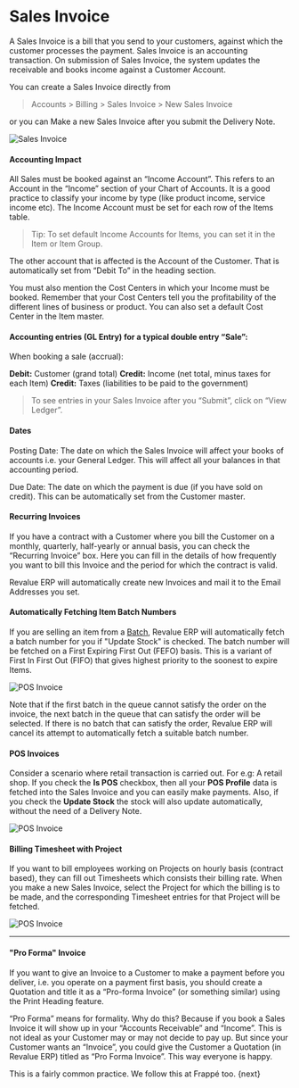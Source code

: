 # Sales Invoice

A Sales Invoice is a bill that you send to your customers, against which the customer processes the payment. Sales Invoice is an accounting transaction. On submission of Sales Invoice,  the system updates the receivable and books income against a Customer Account.

You can create a Sales Invoice directly from

> Accounts > Billing > Sales Invoice > New Sales Invoice

or you can Make a new Sales Invoice after you submit the Delivery Note.

<img class="screenshot" alt="Sales Invoice" src="/docs/assets/img/accounts/sales-invoice.png">

#### Accounting Impact

All Sales must be booked against an “Income Account”. This refers to an
Account in the “Income” section of your Chart of Accounts. It is a good
practice to classify your income by type (like product income, service income
etc). The Income Account must be set for each row of the Items table.

> Tip: To set default Income Accounts for Items, you can set it in the Item or
Item Group.

The other account that is affected is the Account of the Customer. That is
automatically set from “Debit To” in the heading section.

You must also mention the Cost Centers in which your Income must be booked.
Remember that your Cost Centers tell you the profitability of the different
lines of business or product. You can also set a default Cost Center in the
Item master.

#### Accounting entries (GL Entry) for a typical double entry “Sale”:

When booking a sale (accrual):

**Debit:** Customer (grand total) **Credit:** Income (net total, minus taxes for each Item) **Credit:** Taxes (liabilities to be paid to the government)

> To see entries in your Sales Invoice after you “Submit”, click on “View
Ledger”.

#### Dates

Posting Date: The date on which the Sales Invoice will affect your books of
accounts i.e. your General Ledger. This will affect all your balances in that
accounting period.

Due Date: The date on which the payment is due (if you have sold on credit).
This can be automatically set from the Customer master.

#### Recurring Invoices

If you have a contract with a Customer where you bill the Customer on a
monthly, quarterly, half-yearly or annual basis, you can check the “Recurring
Invoice” box. Here you can fill in the details of how frequently you want to
bill this Invoice and the period for which the contract is valid.

Revalue ERP will automatically create new Invoices and mail it to the Email Addresses
you set.

#### Automatically Fetching Item Batch Numbers

If you are selling an item from a [Batch](/docs/user/manual/en/stock/batch),
Revalue ERP will automatically fetch a batch number for you if "Update Stock" 
is checked. The batch number will be fetched on a First Expiring First Out 
(FEFO) basis. This is a variant of First In First Out (FIFO) that gives 
highest priority to the soonest to expire Items. 

<img class="screenshot" alt="POS Invoice" src="/docs/assets/img/accounts/sales-invoice-fetch-batch.png">

Note that if the first batch in the queue cannot satisfy the order on the invoice, 
the next batch in the queue that can satisfy the order will be selected. If there is 
no batch that can satisfy the order, Revalue ERP will cancel its attempt to automatically 
fetch a suitable batch number.

#### POS Invoices

Consider a scenario where retail transaction is carried out. For e.g: A retail shop.
If you check the **Is POS** checkbox, then all your **POS Profile** data is fetched
into the Sales Invoice and you can easily make payments.
Also, if you check the **Update Stock** the stock will also update automatically,
without the need of a Delivery Note.

<img class="screenshot" alt="POS Invoice" src="/docs/assets/img/accounts/pos-sales-invoice.png">

#### Billing Timesheet with Project

If you want to bill employees working on Projects on hourly basis (contract based),
they can fill out Timesheets which consists their billing rate. When you make a new
Sales Invoice, select the Project for which the billing is to be made, and the
corresponding Timesheet entries for that Project will be fetched.

<img class="screenshot" alt="POS Invoice" src="/docs/assets/img/accounts/billing-timesheet-sales-invoice.png">

* * *

#### "Pro Forma" Invoice

If you want to give an Invoice to a Customer to make a payment before you
deliver, i.e. you operate on a payment first basis, you should create a
Quotation and title it as a “Pro-forma Invoice” (or something similar) using
the Print Heading feature.

“Pro Forma” means for formality. Why do this? Because if you book a Sales
Invoice it will show up in your “Accounts Receivable” and “Income”. This is
not ideal as your Customer may or may not decide to pay up. But since your
Customer wants an “Invoice”, you could give the Customer a Quotation (in
Revalue ERP) titled as “Pro Forma Invoice”. This way everyone is happy.

This is a fairly common practice. We follow this at Frappé too.
{next}
